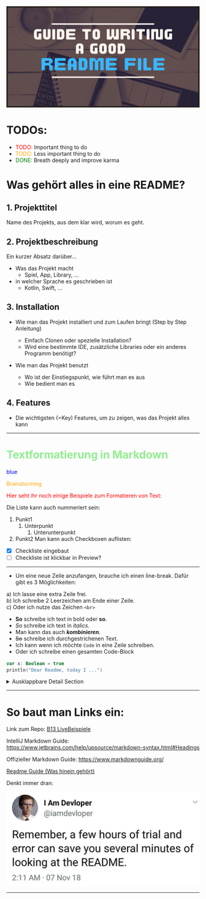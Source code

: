 <img src="Guide-to-writting-a-good-readme-file.png"/>
<style>
/*body {*/
/*    font-family: "Times New Roman", Times, serif;*/
/*}*/
</style>

<style>
r { color: Red }
o { color: Orange }
g { color: Green }
</style>

# TODOs:

- <r>TODO:</r> Important thing to do
- <o>TODO:</o> Less important thing to do
- <g>DONE:</g> Breath deeply and improve karma

# Was gehört alles in eine README?

## 1. Projekttitel

Name des Projekts, aus dem klar wird, worum es geht.

## 2. Projektbeschreibung

Ein kurzer Absatz darüber...

* Was das Projekt macht
  * Spiel, App, Library, ...
* in welcher Sprache es geschrieben ist
  * Kotlin, Swift, ...
    
## 3. Installation
* Wie man das Projekt installiert und zum Laufen bringt (Step by Step Anleitung)
    * Einfach Clonen oder spezielle Installation?
    * Wird eine bestimmte IDE, zusätzliche Libraries oder ein anderes Programm benötigt?

* Wie man das Projekt benutzt
  * Wo ist der Einstiegspunkt, wie führt man es aus
  * Wie bedient man es
  

## 4.  Features
  * Die wichtigsten (=Key) Features, um zu zeigen, was das Projekt alles kann
---

<h1 style="color: lightgreen;">Textformatierung in Markdown</h1>

<span style="color: blue;">blue</span>

<span style="color:orange">Brainstorming</span>




<r> Hier seht ihr noch einige Beispiele zum Formatieren von Text: </r>

Die Liste kann auch nummeriert sein:
1. Punkt1
    1. Unterpunkt
        1. Unterunterpunkt
2. Punkt2
Man kann auch Checkboxen auflisten:
- [x] Checkliste eingebaut
- [ ] Checkliste ist klickbar in Preview? 

___

- Um eine neue Zeile anzufangen, brauche ich einen line-break.
Dafür gibt es 3 Möglichkeiten:

a) Ich lasse eine extra Zeile frei.  
b) Ich schreibe 2 Leerzeichen am Ende einer Zeile.<br>
c) Oder ich nutze das Zeichen `<br>`


- **So** schreibe ich text in bold oder __so__.  
- _So_ schreibe ich text in *italics*.  
- Man kann das auch ***kombinieren***.
- ~~So~~ schreibe ich durchgestrichenen Text.  
- Ich kann wenn ich möchte `Code` in eine Zeile schreiben.  
- Oder ich schreibe einen gesamten Code-Block
```Kotlin
var x: Boolean = true
println("Dear Readme, today I ...")
```

<details><summary>Ausklappbare Detail Section</summary>
Dieser Text wird nur angezeigt, wenn ich ihn aufklicke.
</details>

---

# So baut man Links ein:

Link zum Repo: 
[B13 LiveBeispiele](https://github.com/SI-Classroom-Batch-013/B13-LiveBeispiele)

IntelliJ Markdown Guide:
https://www.jetbrains.com/help/upsource/markdown-syntax.html#Headings

Offizieller Markdown Guide:
https://www.markdownguide.org/

[Readme Guide (Was hinein gehört)](https://www.freecodecamp.org/news/how-to-write-a-good-readme-file/)

Denkt immer dran:

<img src="readmeme.png"/>

---




